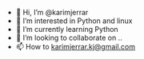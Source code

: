 - 👋 Hi, I’m @karimjerrar
- 👀 I’m interested in Python and linux
- 🌱 I’m currently learning Python
- 💞️ I’m looking to collaborate on ..
- 📫 How to karimjerrar.kj@gmail.com

<!---
karimjerrar/karimjerrar is a ✨ special ✨ repository because its `README.md` (this file) appears on your GitHub profile.
You can click the Preview link to take a look at your changes.
--->

